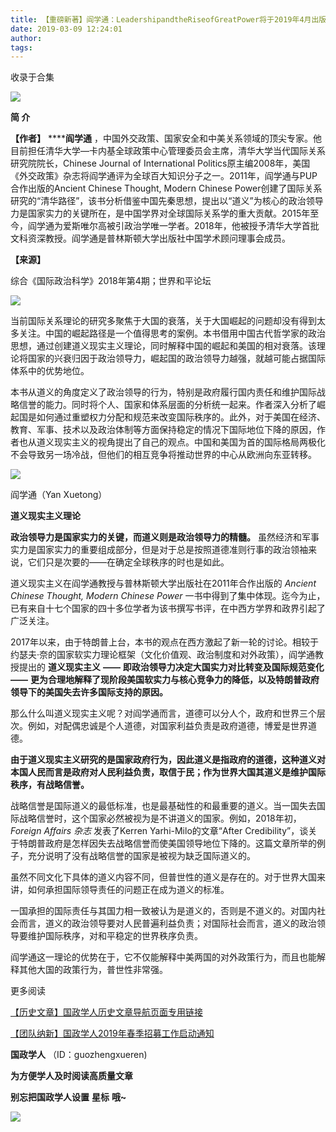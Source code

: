 ```yaml
---
title: 【重磅新著】阎学通：LeadershipandtheRiseofGreatPower将于2019年4月出版
date: 2019-03-09 12:24:01
author: 
tags: 
---
```



收录于合集

![](/images/3330/2.gif)

  

**简 介**

 **【作者】** ******阎学通**
，中国外交政策、国家安全和中美关系领域的顶尖专家。他目前担任清华大学—卡内基全球政策中心管理委员会主席，清华大学当代国际关系研究院院长，Chinese
Journal of International
Politics原主编2008年，美国《外交政策》杂志将阎学通评为全球百大知识分子之一。2011年，阎学通与PUP合作出版的Ancient Chinese
Thought, Modern Chinese
Power创建了国际关系研究的“清华路径”，该书分析借鉴中国先秦思想，提出以“道义”为核心的政治领导力是国家实力的关键所在，是中国学界对全球国际关系学的重大贡献。2015年至今，阎学通为爱斯唯尔高被引政治学唯一学者。2018年，他被授予清华大学首批文科资深教授。阎学通是普林斯顿大学出版社中国学术顾问理事会成员。

 **【来源】**

综合《国际政治科学》2018年第4期；世界和平论坛

![](/images/3330/3.png)

当前国际关系理论的研究多聚焦于大国的衰落，关于大国崛起的问题却没有得到太多关注。中国的崛起路径是一个值得思考的案例。本书借用中国古代哲学家的政治思想，通过创建道义现实主义理论，同时解释中国的崛起和美国的相对衰落。该理论将国家的兴衰归因于政治领导力，崛起国的政治领导力越强，就越可能占据国际体系中的优势地位。

本书从道义的角度定义了政治领导的行为，特别是政府履行国内责任和维护国际战略信誉的能力。同时将个人、国家和体系层面的分析统一起来。作者深入分析了崛起国是如何通过重塑权力分配和规范来改变国际秩序的。此外，对于美国在经济、教育、军事、技术以及政治体制等方面保持稳定的情况下国际地位下降的原因，作者也从道义现实主义的视角提出了自己的观点。中国和美国为首的国际格局两极化不会导致另一场冷战，但他们的相互竞争将推动世界的中心从欧洲向东亚转移。

![](/images/3330/4.jpeg)

阎学通（Yan Xuetong）

 **道义现实主义理论**

 **政治领导力是国家实力的关键，而道义则是政治领导力的精髓。**
虽然经济和军事实力是国家实力的重要组成部分，但是对于总是按照道德准则行事的政治领袖来说，它们只是次要的——在确定全球秩序的时也是如此。

  

道义现实主义在阎学通教授与普林斯顿大学出版社在2011年合作出版的 _Ancient Chinese Thought, Modern Chinese
Power_ 一书中得到了集中体现。迄今为止，已有来自十七个国家的四十多位学者为该书撰写书评，在中西方学界和政界引起了广泛关注。

2017年以来，由于特朗普上台，本书的观点在西方激起了新一轮的讨论。相较于约瑟夫·奈的国家软实力理论框架（文化价值观、政治制度和对外政策），阎学通教授提出的
**道义现实主义** **——** **即政治领导力决定大国实力对比转变及国际规范变化** **——**
**更为合理地解释了现阶段美国软实力与核心竞争力的降低，以及特朗普政府领导下的美国失去许多国际支持的原因。**

那么什么叫道义现实主义呢？对阎学通而言，道德可以分人个，政府和世界三个层次。例如，对配偶忠诚是个人道德，对国家利益负责是政府道德，博爱是世界道德。

**由于道义现实主义研究的是国家政府行为，因此道义是指政府的道德，这种道义对本国人民而言是政府对人民利益负责，取信于民；作为世界大国其道义是维护国际秩序，有战略信誉。**

战略信誉是国际道义的最低标准，也是最基础性的和最重要的道义。当一国失去国际战略信誉时，这个国家必然被视为是不讲道义的国家。例如，2018年初，
_Foreign Affairs_ _杂志_ 发表了Kerren Yarhi-Milo的文章“After
Credibility”，谈关于特朗普政府是怎样因失去战略信誉而使美国领导地位下降的。这篇文章所举的例子，充分说明了没有战略信誉的国家是被视为缺乏国际道义的。

虽然不同文化下具体的道义内容不同，但普世性的道义是存在的。对于世界大国来讲，如何承担国际领导责任的问题正在成为道义的标准。

一国承担的国际责任与其国力相一致被认为是道义的，否则是不道义的。对国内社会而言，道义的政治领导要对人民普遍利益负责；对国际社会而言，道义的政治领导要维护国际秩序，对和平稳定的世界秩序负责。

阎学通这一理论的优势在于，它不仅能解释中美两国的对外政策行为，而且也能解释其他大国的政策行为，普世性非常强。

  

更多阅读

[【历史文章】国政学人历史文章导航页面专用链接](http://mp.weixin.qq.com/s?__biz=MzI3MTYzMzE5Mw==&mid=2247487647&idx=4&sn=713bf729dca089516e8f304f88955380&chksm=eb3f8ed9dc4807cf89f3e211dd726289dd92edc62a6a8e19953bf2b366bbeffb59d285e95119&scene=21#wechat_redirect)

[【团队纳新】国政学人2019年春季招募工作启动通知](http://mp.weixin.qq.com/s?__biz=MzI3MTYzMzE5Mw==&mid=2247488529&idx=1&sn=4d7a223b6bbfccdb000d0846d8be30e8&chksm=eb3f8a57dc480341c8a6ed4339b6d215c73b98cacfdba087fa5b5eddc1b2337dfd0549522576&scene=21#wechat_redirect)  

  

 **国政学人** （ID：guozhengxueren)

  

 **为方便学人及时阅读高质量文章**

 **别忘把国政学人设置** **星标** **哦~**

![](/images/3330/5.gif)

  

